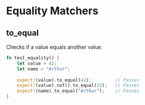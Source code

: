 # Equality Matchers

## to_equal

Checks if a value equals another value.

```rust
fn test_equality() {
    let value = 42;
    let name = "Arthur";
    
    expect!(value).to_equal(42);         // Passes
    expect!(value).not().to_equal(13);   // Passes
    expect!(name).to_equal("Arthur");    // Passes
}
```